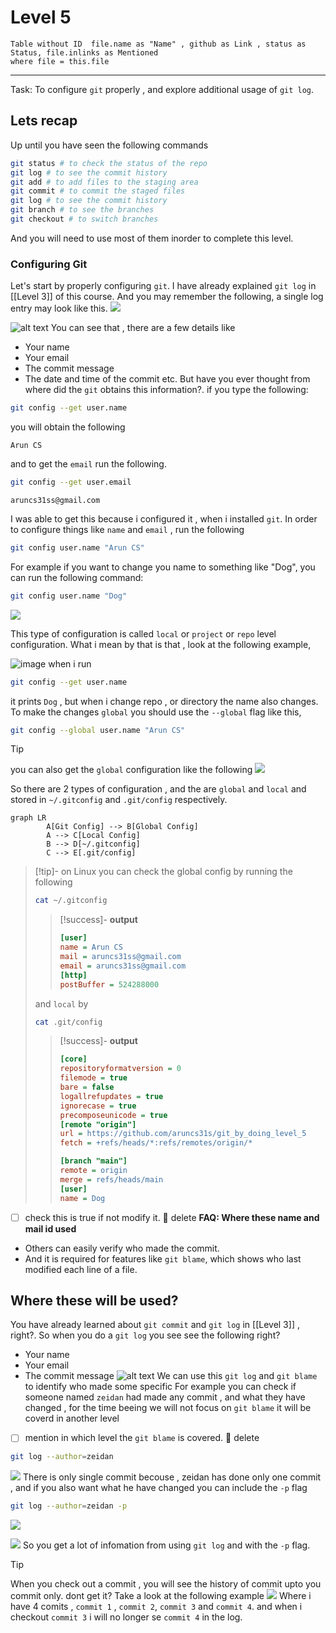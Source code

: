 # Level 5 

```dataview
Table without ID  file.name as "Name" , github as Link , status as Status, file.inlinks as Mentioned
where file = this.file
```
---
Task: To configure `git` properly , and explore additional usage of `git log`.
## Lets recap 
Up until you have seen the following commands 
```bash
git status # to check the status of the repo 
git log # to see the commit history
git add # to add files to the staging area
git commit # to commit the staged files
git log # to see the commit history
git branch # to see the branches
git checkout # to switch branches
```
And you will need to use most of them inorder to complete this level. 
### Configuring Git
Let's start by properly configuring `git`. I have already explained `git log` in [[Level 3]] of this course. And you may remember the following, a single log entry may look like this. 
![](imgs/gitlog.png)

![alt text](imgs/image-8.png)
You can see that , there are a few details like 
- Your name 
- Your email
- The commit message
- The date and time of the commit etc. 
But have you ever thought from where did the `git` obtains this information?.
if you type the following:
```bash
git config --get user.name
```
you will obtain the following
```
Arun CS
```
and to get the `email` run the following.
```bash 
git config --get user.email
```

```
aruncs31ss@gmail.com
```

I was able to get this because i configured it , when i installed `git`. 
In order to configure things like `name` and `email` , run the following

```bash
git config user.name "Arun CS"
```
For example if you want to change you name to something like "Dog", you can run the following command:
```bash
git config user.name "Dog"
```

![](imgs/gitconfig-1.png)

This type of configuration is called `local` or `project` or `repo` level configuration. What i mean by that is that , look at the following example, 

![image](imgs/localconfig.png)
when i run 
```bash
git config --get user.name
```
it prints `Dog` , but when i change repo , or directory the name also changes. 
To make the changes `global` you should use the `--global` flag like this,

```bash
git config --global user.name "Arun CS"
```

>[!tip]
> you can also get the `global` configuration like the following
> ![](imgs/Screenshot%202025-07-19%20at%202.55.11%20PM.png)

So there are 2 types of configuration , and the are `global` and `local` and stored in `~/.gitconfig` and `.git/config` respectively.
```mermaid
graph LR
		A[Git Config] --> B[Global Config]
		A --> C[Local Config]
		B --> D[~/.gitconfig]
		C --> E[.git/config]
```
>[!tip]- on Linux
>you can check the global config by running the following 
>```bash
>cat ~/.gitconfig
>```
>>[!success]- **output**
>>```ini
>>[user]
>>name = Arun CS
>>mail = aruncs31ss@gmail.com
>>email = aruncs31ss@gmail.com
>>[http]
>>postBuffer = 524288000
>>```
>and `local` by 
>```bash
>cat .git/config
>```
>>[!success]- **output**
>>```ini
>>[core]
>>repositoryformatversion = 0
>>filemode = true
>>bare = false
>>logallrefupdates = true
>>ignorecase = true
>>precomposeunicode = true
>>[remote "origin"]
>>url = https://github.com/aruncs31s/git_by_doing_level_5
>>fetch = +refs/heads/*:refs/remotes/origin/*
>>
>>[branch "main"]
>>remote = origin
>>merge = refs/heads/main
>>[user]
>> name = Dog
>>```

- [ ] check this is true if not modify it.  🏁 delete 
**FAQ: Where these name and mail id used**
- Others can easily verify who made the commit.
- And it is required for features like `git blame`, which shows who last modified each line of a file.


## Where these will be used?
You have already learned about `git commit` and `git log` in [[Level 3]] , right?. So when you do a `git log` you see see the following right?
- Your name 
- Your email
- The commit message 
![alt text](imgs/image-8.png)
We can use this `git log` and `git blame` to identify who made some specific 
For example you can check if someone named `zeidan` had made any commit , and what they have changed , for the time beeing we will not focus on `git blame` it will be coverd in another level
- [ ] mention in which level the `git blame` is covered. 🏁 delete  

```bash
git log --author=zeidan
```
![](imgs/zeidancommit2.png)
There is only single commit becouse , zeidan has done only one commit , and if you also want what he have changed you can include the `-p` flag 
```bash
git log --author=zeidan -p
```

![](imgs/zeidancommit3.png)


![](imgs/draw1.png)
So you get a lot of infomation from using `git log` and with the `-p` flag.

> [!Tip]
> When you check out a commit , you will see the history of commit upto you commit only. dont get it? 
> Take a look at the following example
>![](imgs/draw2.png)
> Where i have 4 comits , `commit 1` , `commit 2`, `commit 3` and `commit 4`.  and when i checkout `commit 3` i will no longer se `commit 4` in the log.

